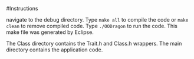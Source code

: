 #Instructions

navigate to the debug directory. Type ```make all``` to compile the code or ```make clean``` to remove compiled code. Type ```./OODragon``` to run the code. This make file was generated by Eclipse.

The Class directory contains the Trait.h and Class.h wrappers. The main directory contains the application code.
